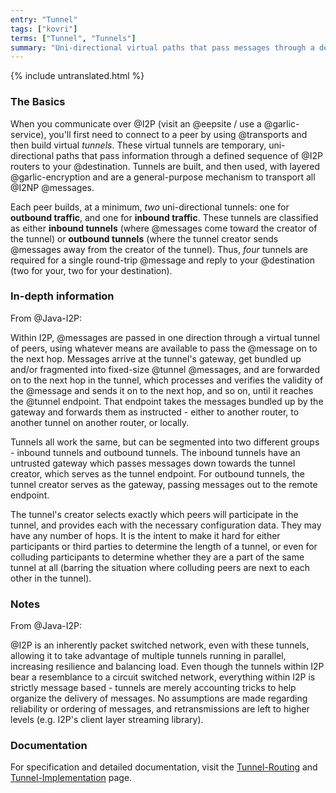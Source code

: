 ```yaml
---
entry: "Tunnel"
tags: ["kovri"]
terms: ["Tunnel", "Tunnels"]
summary: "Uni-directional virtual paths that pass messages through a defined sequence of I2P routers"
---
```


{% include untranslated.html %}
### The Basics

When you communicate over @I2P (visit an @eepsite / use a @garlic-service), you'll first need to connect to a peer by using @transports and then build virtual *tunnels*. These virtual tunnels are temporary, uni-directional paths that pass information through a defined sequence of @I2P routers to your @destination. Tunnels are built, and then used, with layered @garlic-encryption and are a general-purpose mechanism to transport all @I2NP @messages.

Each peer builds, at a minimum, *two* uni-directional tunnels: one for **outbound traffic**, and one for **inbound traffic**. These tunnels are classified as either **inbound tunnels** (where @messages come toward the creator of the tunnel) or **outbound tunnels** (where the tunnel creator sends @messages away from the creator of the tunnel). Thus, *four* tunnels are required for a single round-trip @message and reply to your @destination (two for your, two for your destination).

### In-depth information

From @Java-I2P:

>
Within I2P, @messages are passed in one direction through a virtual tunnel of peers, using whatever means are available to pass the @message on to the next hop. Messages arrive at the tunnel's gateway, get bundled up and/or fragmented into fixed-size @tunnel @messages, and are forwarded on to the next hop in the tunnel, which processes and verifies the validity of the @message and sends it on to the next hop, and so on, until it reaches the @tunnel endpoint. That endpoint takes the messages bundled up by the gateway and forwards them as instructed - either to another router, to another tunnel on another router, or locally.

>
Tunnels all work the same, but can be segmented into two different groups - inbound tunnels and outbound tunnels. The inbound tunnels have an untrusted gateway which passes messages down towards the tunnel creator, which serves as the tunnel endpoint. For outbound tunnels, the tunnel creator serves as the gateway, passing messages out to the remote endpoint.

>
The tunnel's creator selects exactly which peers will participate in the tunnel, and provides each with the necessary configuration data. They may have any number of hops. It is the intent to make it hard for either participants or third parties to determine the length of a tunnel, or even for colluding participants to determine whether they are a part of the same tunnel at all (barring the situation where colluding peers are next to each other in the tunnel).

### Notes

From @Java-I2P:

>
@I2P is an inherently packet switched network, even with these tunnels, allowing it to take advantage of multiple tunnels running in parallel, increasing resilience and balancing load. Even though the tunnels within I2P bear a resemblance to a circuit switched network, everything within I2P is strictly message based - tunnels are merely accounting tricks to help organize the delivery of messages. No assumptions are made regarding reliability or ordering of messages, and retransmissions are left to higher levels (e.g. I2P's client layer streaming library).

### Documentation

For specification and detailed documentation, visit the [Tunnel-Routing](https://geti2p.net/en/docs/how/tunnel-routing) and [Tunnel-Implementation](https://geti2p.net/en/docs/tunnels/implementation) page.
